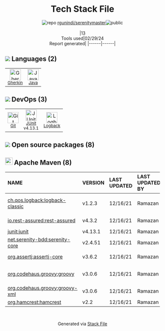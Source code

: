 <!--
&lt;--- Readme.md Snippet without images Start ---&gt;
## Tech Stack
rgunindi/serenitymaster is built on the following main stack:

- [Gherkin](https://cucumber.io/docs/gherkin/reference/) – Languages
- [Java](https://www.java.com) – Languages
- [JUnit](http://junit.org/) – Testing Frameworks
- [Logback](https://logback.qos.ch/) – Log Management

Full tech stack [here](/techstack.md)

&lt;--- Readme.md Snippet without images End ---&gt;

&lt;--- Readme.md Snippet with images Start ---&gt;
## Tech Stack
rgunindi/serenitymaster is built on the following main stack:

- <img width='25' height='25' src='https://img.stackshare.io/service/2460/default_aff27c02548fadb1b7e6f85a2b0da1c5dca5cc08.png' alt='Gherkin'/> [Gherkin](https://cucumber.io/docs/gherkin/reference/) – Languages
- <img width='25' height='25' src='https://img.stackshare.io/service/995/K85ZWV2F.png' alt='Java'/> [Java](https://www.java.com) – Languages
- <img width='25' height='25' src='https://img.stackshare.io/service/2020/874086.png' alt='JUnit'/> [JUnit](http://junit.org/) – Testing Frameworks
- <img width='25' height='25' src='https://img.stackshare.io/service/2923/05518ecaa42841e834421e9d6987b04f_400x400.png' alt='Logback'/> [Logback](https://logback.qos.ch/) – Log Management

Full tech stack [here](/techstack.md)

&lt;--- Readme.md Snippet with images End ---&gt;
-->
<div align="center">

# Tech Stack File
![](https://img.stackshare.io/repo.svg "repo") [rgunindi/serenitymaster](https://github.com/rgunindi/serenitymaster)![](https://img.stackshare.io/public_badge.svg "public")
<br/><br/>
|13<br/>Tools used|02/29/24 <br/>Report generated|
|------|------|
</div>

## <img src='https://img.stackshare.io/languages.svg'/> Languages (2)
<table><tr>
  <td align='center'>
  <img width='36' height='36' src='https://img.stackshare.io/service/2460/default_aff27c02548fadb1b7e6f85a2b0da1c5dca5cc08.png' alt='Gherkin'>
  <br>
  <sub><a href="https://cucumber.io/docs/gherkin/reference/">Gherkin</a></sub>
  <br>
  <sub></sub>
</td>

<td align='center'>
  <img width='36' height='36' src='https://img.stackshare.io/service/995/K85ZWV2F.png' alt='Java'>
  <br>
  <sub><a href="https://www.java.com">Java</a></sub>
  <br>
  <sub></sub>
</td>

</tr>
</table>

## <img src='https://img.stackshare.io/devops.svg'/> DevOps (3)
<table><tr>
  <td align='center'>
  <img width='36' height='36' src='https://img.stackshare.io/service/1046/git.png' alt='Git'>
  <br>
  <sub><a href="http://git-scm.com/">Git</a></sub>
  <br>
  <sub></sub>
</td>

<td align='center'>
  <img width='36' height='36' src='https://img.stackshare.io/service/2020/874086.png' alt='JUnit'>
  <br>
  <sub><a href="http://junit.org/">JUnit</a></sub>
  <br>
  <sub>v4.13.1</sub>
</td>

<td align='center'>
  <img width='36' height='36' src='https://img.stackshare.io/service/2923/05518ecaa42841e834421e9d6987b04f_400x400.png' alt='Logback'>
  <br>
  <sub><a href="https://logback.qos.ch/">Logback</a></sub>
  <br>
  <sub></sub>
</td>

</tr>
</table>


## <img src='https://img.stackshare.io/group.svg' /> Open source packages (8)</h2>

## <img width='24' height='24' src='https://img.stackshare.io/package_manager/977/default_9833f2ef0bbc2a946b4cc5e9307264033361076b.png'/> Apache Maven (8)

|NAME|VERSION|LAST UPDATED|LAST UPDATED BY|LICENSE|VULNERABILITIES|
|:------|:------|:------|:------|:------|:------|
|[ch.qos.logback:logback-classic](http://logback.qos.ch)|v1.2.3|12/16/21|Ramazan |EPL-1.0,LGPL-2.1+|[CVE-2023-6378](https://github.com/advisories/GHSA-vmq6-5m68-f53m) (High)|
|[io.rest-assured:rest-assured](http://code.google.com/p/rest-assured)|v4.3.2|12/16/21|Ramazan |Apache-2.0|N/A|
|[junit:junit](http://junit.org)|v4.13.1|12/16/21|Ramazan |EPL-1.0|N/A|
|[net.serenity-bdd:serenity-core](https://github.com/serenity-bdd/serenity-core)|v2.4.51|12/16/21|Ramazan |Apache-2.0|N/A|
|[org.assertj:assertj-core](http://assertj.org)|v3.6.2|12/16/21|Ramazan |Apache-2.0|N/A|
|[org.codehaus.groovy:groovy](https://groovy-lang.org)|v3.0.6|12/16/21|Ramazan |Apache-2.0|[CVE-2020-17521](https://github.com/advisories/GHSA-rcjj-h6gh-jf3r) (Moderate)|
|[org.codehaus.groovy:groovy-xml](http://groovy-lang.org)|v3.0.6|12/16/21|Ramazan |Apache-2.0|N/A|
|[org.hamcrest:hamcrest](http://hamcrest.org/JavaHamcrest/)|v2.2|12/16/21|Ramazan |DSDP|N/A|

<br/>
<div align='center'>

Generated via [Stack File](https://github.com/marketplace/stack-file)
